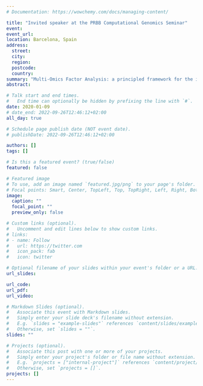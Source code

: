 ```yaml
---
# Documentation: https://wowchemy.com/docs/managing-content/

title: "Invited speaker at the PRBB Computational Genomics Seminar"
event:
event_url:
location: Barcelona, Spain
address:
  street:
  city:
  region:
  postcode:
  country:
summary: "Multi-Omics Factor Analysis: a principled framework for the integration of large-scale multi-omics data"
abstract:

# Talk start and end times.
#   End time can optionally be hidden by prefixing the line with `#`.
date: 2020-01-09
# date_end: 2022-09-26T12:46:12+02:00
all_day: true

# Schedule page publish date (NOT event date).
# publishDate: 2022-09-26T12:46:12+02:00

authors: []
tags: []

# Is this a featured event? (true/false)
featured: false

# Featured image
# To use, add an image named `featured.jpg/png` to your page's folder. 
# Focal points: Smart, Center, TopLeft, Top, TopRight, Left, Right, BottomLeft, Bottom, BottomRight.
image:
  caption: ""
  focal_point: ""
  preview_only: false

# Custom links (optional).
#   Uncomment and edit lines below to show custom links.
# links:
# - name: Follow
#   url: https://twitter.com
#   icon_pack: fab
#   icon: twitter

# Optional filename of your slides within your event's folder or a URL.
url_slides:

url_code:
url_pdf:
url_video:

# Markdown Slides (optional).
#   Associate this event with Markdown slides.
#   Simply enter your slide deck's filename without extension.
#   E.g. `slides = "example-slides"` references `content/slides/example-slides.md`.
#   Otherwise, set `slides = ""`.
slides: ""

# Projects (optional).
#   Associate this post with one or more of your projects.
#   Simply enter your project's folder or file name without extension.
#   E.g. `projects = ["internal-project"]` references `content/project/deep-learning/index.md`.
#   Otherwise, set `projects = []`.
projects: []
---
```


